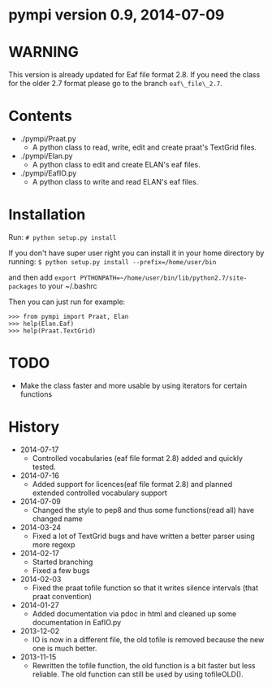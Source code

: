 # pympi version 0.9, 2014-07-09
WARNING
=======
This version is already updated for Eaf file format 2.8. If you need the class
for the older 2.7 format please go to the branch ```eaf\_file\_2.7```.

Contents
========
- ./pympi/Praat.py 
    - A python class to read, write, edit and create praat's TextGrid files.
- ./pympi/Elan.py 
    - A python class to edit and create ELAN's eaf files.
- ./pympi/EafIO.py 
    - A python class to write and read ELAN's eaf files.

Installation
============
Run: `# python setup.py install`

If you don't have super user right you can install it in your home directory by
running: `$ python setup.py install --prefix=/home/user/bin`

and then add `export PYTHONPATH=~/home/user/bin/lib/python2.7/site-packages` to
your ~/.bashrc

Then you can just run for example:
```
>>> from pympi import Praat, Elan
>>> help(Elan.Eaf)
>>> help(Praat.TextGrid)
```

TODO
====
- Make the class faster and more usable by using iterators for certain functions

History
=======
- 2014-07-17
	- Controlled vocabularies (eaf file format 2.8) added and quickly tested.
- 2014-07-16
	- Added support for licences(eaf file format 2.8) and planned extended
	  controlled vocabulary support
- 2014-07-09
	- Changed the style to pep8 and thus some functions(read all) have changed
	  name
- 2014-03-24
	- Fixed a lot of TextGrid bugs and have written a better parser using more
	  regexp
- 2014-02-17
	- Started branching
	- Fixed a few bugs
- 2014-02-03
	- Fixed the praat tofile function so that it writes silence intervals (that
	  praat convention)
- 2014-01-27
	- Added documentation via pdoc in html and cleaned up some documentation in
	  EafIO.py
- 2013-12-02
	- IO is now in a different file, the old tofile is removed because the new
	  one is much better.
- 2013-11-15
	- Rewritten the tofile function, the old function is a bit faster but less
	  reliable. The old function can still be used by using tofileOLD().
